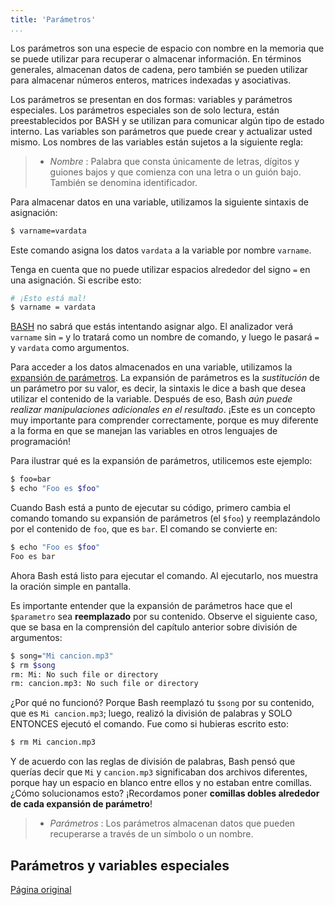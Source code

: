 ```yaml
---
title: 'Parámetros'
...
```


Los parámetros son una especie de espacio con nombre en la memoria que se puede utilizar para recuperar o almacenar información. En términos generales, almacenan datos de cadena, pero también se pueden utilizar para almacenar números enteros, matrices indexadas y asociativas.

Los parámetros se presentan en dos formas: variables y parámetros especiales. Los parámetros especiales son de solo lectura, están preestablecidos por BASH y se utilizan para comunicar algún tipo de estado interno. Las variables son parámetros que puede crear y actualizar usted mismo. Los nombres de las variables están sujetos a la siguiente regla:

> - *Nombre*
: Palabra que consta únicamente de letras, dígitos y guiones bajos y que comienza con una letra o un guión bajo. También se denomina identificador.

Para almacenar datos en una variable, utilizamos la siguiente sintaxis de asignación:

```bash
$ varname=vardata
```

Este comando asigna los datos `vardata` a la variable por nombre `varname`.

Tenga en cuenta que no puede utilizar espacios alrededor del signo `=` en una asignación. Si escribe esto:

```bash
# ¡Esto está mal!
$ varname = vardata
```

[BASH](https://mywiki.wooledge.org/BASH) no sabrá que estás intentando asignar algo. El analizador verá `varname` sin `=` y lo tratará como un nombre de comando, y luego le pasará `=` y `vardata` como argumentos.

Para acceder a los datos almacenados en una variable, utilizamos la [expansión de parámetros](https://mywiki.wooledge.org/BashGuide/Parameters#Parameter_Expansion). La expansión de parámetros es la *sustitución* de un parámetro por su valor, es decir, la sintaxis le dice a bash que desea utilizar el contenido de la variable. Después de eso, Bash *aún puede realizar manipulaciones adicionales en el resultado*. ¡Este es un concepto muy importante para comprender correctamente, porque es muy diferente a la forma en que se manejan las variables en otros lenguajes de programación!

Para ilustrar qué es la expansión de parámetros, utilicemos este ejemplo:

```bash
$ foo=bar
$ echo "Foo es $foo"
```

Cuando Bash está a punto de ejecutar su código, primero cambia el comando tomando su expansión de parámetros (el `$foo`) y reemplazándolo por el contenido de `foo`, que es `bar`. El comando se convierte en:

```bash
$ echo "Foo es $foo"
Foo es bar
```

Ahora Bash está listo para ejecutar el comando. Al ejecutarlo, nos muestra la oración simple en pantalla.

Es importante entender que la expansión de parámetros hace que el `$parametro` sea **reemplazado** por su contenido. Observe el siguiente caso, que se basa en la comprensión del capítulo anterior sobre división de argumentos:

```bash
$ song="Mi cancion.mp3"
$ rm $song
rm: Mi: No such file or directory
rm: cancion.mp3: No such file or directory
```

¿Por qué no funcionó? Porque Bash reemplazó tu `$song` por su contenido, que es `Mi cancion.mp3`; luego, realizó la división de palabras y SOLO ENTONCES ejecutó el comando. Fue como si hubieras escrito esto:

```bash
$ rm Mi cancion.mp3
```

Y de acuerdo con las reglas de división de palabras, Bash pensó que querías decir que `Mi` y `cancion.mp3` significaban dos archivos diferentes, porque hay un espacio en blanco entre ellos y no estaban entre comillas. ¿Cómo solucionamos esto? ¡Recordamos poner **comillas dobles alrededor de cada expansión de parámetro**!

> - *Parámetros*
: Los parámetros almacenan datos que pueden recuperarse a través de un símbolo o un nombre.

## Parámetros y variables especiales

[Página original](https://mywiki.wooledge.org/BashGuide/Parameters)
